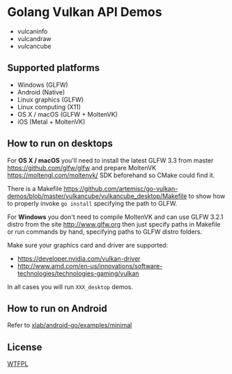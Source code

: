 Golang Vulkan API Demos
=======================

* vulcaninfo
* vulcandraw
* vulcancube

## Supported platforms

* Windows (GLFW)
* Android (Native)
* Linux graphics (GLFW)
* Linux computing (X11)
* OS X / macOS (GLFW + MoltenVK)
* iOS (Metal + MoltenVK)

## How to run on desktops

For **OS X / macOS** you'll need to install the latest GLFW 3.3 from master https://github.com/glfw/glfw
and prepare MoltenVK https://moltengl.com/moltenvk/ SDK beforehand so CMake could find it.

There is a Makefile https://github.com/artemisc/go-vulkan-demos/blob/master/vulkancube/vulkancube_desktop/Makefile to show how to properly invoke `go install` specifying the path to GLFW.

For **Windows** you don't need to compile MoltenVK and can use GLFW 3.2.1 distro from the site http://www.glfw.org then just specify paths in Makefile or run commands by hand, specifying paths to GLFW distro folders.

Make sure your graphics card and driver are supported:
* https://developer.nvidia.com/vulkan-driver
* http://www.amd.com/en-us/innovations/software-technologies/technologies-gaming/vulkan

In all cases you will run `XXX_desktop` demos.

## How to run on Android

Refer to [xlab/android-go/examples/minimal](https://github.com/xlab/android-go/tree/master/examples/minimal)

## License

[WTFPL](LICENSE.txt)
